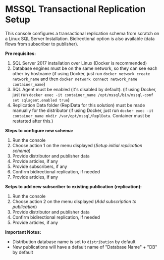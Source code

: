 # MSSQL Transactional Replication Setup

This console configures a transactional replication schema from scratch on a Linux SQL Server Installation. Bidirectional option is also available (data flows from subscriber to publisher). 


**Pre requisites:**

  1. SQL Server 2017 installation over Linux (Docker is recommended)
  2. Database engines must be on the same network, so they can see each other by hostname (if using Docker, just run `docker network create network_name` and then `docker network connect network_name container_name`)
  3. SQL Agent must be enabled (it's disabled by default). (if using Docker, just run `docker exec -it container_name /opt/mssql/bin/mssql-conf set sqlagent.enabled true`)
  4. Replication Data folder (ReplData for this solution) must be made manually for the distributor (if using Docker, just run `docker exec -it container_name mkdir /var/opt/mssql/ReplData`. Container must be restarted after this.)
  

**Steps to configure new schema:**
  
  1. Run the console
  2. Choose action 1 on the menu displayed (*Setup initial replication schema*)
  3. Provide distributor and publisher data
  4. Provide articles, if any
  5. Provide subscribers, if any
  6. Confirm bidirectional replication, if needed
  7. Provide articles, if any

**Setps to add new subscriber to existing publication (replication):**
  
  1. Run the console
  2. Choose action 2 on the menu displayed (*Add subscription to publication*)
  3. Provide distributor and publisher data
  4. Confirm bidirectional replication, if needed
  5. Provide articles, if any

**Important Notes:**
  + Distribution database name is set to `distribution` by default
  + New publications will have a default name of "Database Name" + "DB" by default
  
